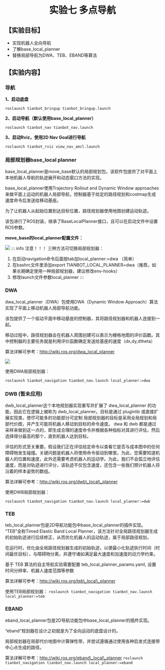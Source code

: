 <p style="font-size:30px; font-weight:bolder; text-align:center ">实验七 多点导航</p>

## **【实验目标】**
* 实现机器人全向导航
* 了解base_local_planner
* 替换局部导航为DWA、TEB、EBAND等算法

## **【实验内容】**
### **导航**
**1、启动底盘**
```shell
roslaunch tianbot_bringup tianbot_bringup.launch
```
**2、启动导航（默认使用base_local_planner）**
```shell
roslaunch tianbot_nav tianbot_nav.launch
```
**3、启动Rviz，使用2D Nav Goal进行导航**
```shell
roslaunch tianbot_rviz view_nav_amcl.launch
```
### **局部规划器base_local planner**
base_local_planner是move_base默认的局部规划包，该软件包提供了对平面上本地机器人导航的轨迹展开和动态窗口方法的实现。

base_local_planner使用Trajectory Rollout and Dynamic Window approaches来做平面上运动的机器人局部导航，控制器基于给定的路径规划和costmap生成速度命令后发送给移动基座。

为了让机器人从起始位置到达目标位置，路径规划器使用地图创建运动轨迹。

该包进行了ROS封装，继承了BaseLocalPlanner接口，且可以在启动文件中设置ROS参数。

**move_base的local_planner配置文件：**

![](https://tianbot-pic.oss-cn-beijing.aliyuncs.com/tianbot/202110212124842.webp)
::: info 注意！！！
三种方法可切换局部规划器：
1. 在启动navigation命令后面按tab加local_planner:=dwa （简单）
2. 在bashrc文件里添加export TIANBOT_LOCAL_PLANNER=dwa（推荐。如果长期确定使用一种局部规划器，建议修改env-hooks）
3. 修改launch文件参数local_planner
:::

### **DWA**
dwa\_local\_planner（DWA）包使用DWA（Dynamic Window Approach）算法实现了平面上移动机器人局部导航功能。

该包提供了一个驱动平面中移动基座的控制器，其将路径规划器和机器人连接到一起。

移动过程中，路径规划器会在机器人周围创建可以表示为栅格地图的评价函数。其中控制器的主要任务就是利用评价函数确定发送给基座的速度（dx,dy,dtheta）

算法详解可参考：http://wiki.ros.org/dwa_local_planner

![](https://tianbot-pic.oss-cn-beijing.aliyuncs.com/tianbot/202110212124553.webp)

使用DWA局部规划器：

`roslaunch tianbot_navigation tianbot_nav.launch local_planner:=dwa`

### **DWB (暂未应用)**
dwb_local_planner这个本地规划器实现重写并扩展了 dwa_local_planner 的功能，因此它在逻辑上被称为 dwb_local_planner。目标是通过 pluginlib 或直接扩展实现类，使尽可能多的功能部分可定制
局部规划器的目标是采用全局规划和局部代价图，并产生可能将机器人移动到目标的命令速度。 dwa 和 dwb 都是通过采样来做到这一点的，即生成合理的速度命令并根据各种指标对其进行评估，然后选择得分最高的那个，直到机器人达到目标。

评估的形式至关重要。假设我们正在评估给定命令以查看它是否与成本图中的任何障碍物发生碰撞。关键问题是机器人将使用命令驱动到哪里。为此，您需要知道机器人的位置和速度，此外还需要考虑机器人的运动学。为此，我们不会孤立地评估速度，而是对轨迹进行评分，该轨迹不仅包含速度，还包含一些我们预计机器人将沿着的样本姿势的数组。

算法详解可参考：http://wiki.ros.org/dwb\_local\_planner

使用DWB局部规划器：

`roslaunch tianbot_navigation tianbot_nav.launch local_planner:=dwb`

### **TEB**
teb\_local\_planner包是2D导航功能包中base\_local\_planner的插件实现。
“TEB”全称Timed Elastic Band Local Planner，该方法针对全局路径规划器生成的初始轨迹进行后续修正，从而优化机器人的运动轨迹，属于局部路径规划。

在运行时，优化由全局路径规划器生成的初始轨迹，以便最小化轨迹执行时间（时间最优目标），与障碍物分离，并遵守诸如满足最大速度和加速度的动力学约束。

基于 TEB 算法的自主导航实验需要配置 teb_local_planner_params.yaml, 设置时间分辨率、机器人速度范围等参数

算法详解可参考：http://wiki.ros.org/teb\_local\_planner

使用TEB局部规划器：
`roslaunch tianbot_navigation tianbot_nav.launch local_planner:=teb`

### **EBAND**
eband\_local\_planner包是2D导航功能包中base\_local\_planner的插件实现。

“eband”规划器在设计之初就是为了全向运动的底盘设计的。

局部规划器在局部代价地图中计算弹性带，并尝试遵循通过使用各种启发式连接带中心点生成的路径。

算法详解可参考：http://wiki.ros.org/eband\_local\_planner
`roslaunch tianbot_navigation tianbot_nav.launch local_planner:=eband`
